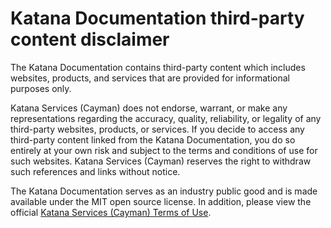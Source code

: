 # Katana Documentation third-party content disclaimer

The Katana Documentation contains third-party content which includes websites, products, and services that are provided for informational purposes only.

Katana Services (Cayman) does not endorse, warrant, or make any representations regarding the accuracy, quality, reliability, or legality of any third-party websites, products, or services. If you decide to access any third-party content linked from the Katana Documentation, you do so entirely at your own risk and subject to the terms and conditions of use for such websites. Katana Services (Cayman) reserves the right to withdraw such references and links without notice.

The Katana Documentation serves as an industry public good and is made available under the MIT open source license. In addition, please view the official [Katana Services (Cayman) Terms of Use](https://www.katana.network/).